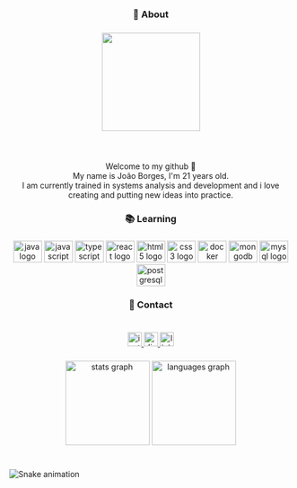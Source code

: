 <h3 align="center">👋 About</h3>

###

<div align="center">
  <img height="175" src="https://media.tenor.com/GfSX-u7VGM4AAAAC/coding.gif"  />
</div>

###

<br clear="both">

<p align="center">Welcome to my github 👋<br>My name is João Borges, I'm 21 years old.<br>I am currently trained in systems analysis and development and i love creating and putting new ideas into practice.</p>

###

<h3 align="center">📚 Learning</h3>

###

<div align="center">
  <img src="https://cdn.jsdelivr.net/gh/devicons/devicon/icons/java/java-plain-wordmark.svg" height="39" width="51" alt="java logo"  />
  <img src="https://cdn.jsdelivr.net/gh/devicons/devicon/icons/javascript/javascript-plain.svg" height="39" width="51" alt="javascript logo"  />
  <img src="https://cdn.jsdelivr.net/gh/devicons/devicon/icons/typescript/typescript-plain.svg" height="39" width="51" alt="typescript logo"  />
  <img src="https://cdn.jsdelivr.net/gh/devicons/devicon/icons/react/react-original-wordmark.svg" height="39" width="51" alt="react logo"  />
  <img src="https://cdn.jsdelivr.net/gh/devicons/devicon/icons/html5/html5-plain-wordmark.svg" height="39" width="51" alt="html5 logo"  />
  <img src="https://cdn.jsdelivr.net/gh/devicons/devicon/icons/css3/css3-plain-wordmark.svg" height="39" width="51" alt="css3 logo"  />
  <img src="https://cdn.jsdelivr.net/gh/devicons/devicon/icons/docker/docker-plain-wordmark.svg" height="39" width="51" alt="docker logo"  />
  <img src="https://cdn.jsdelivr.net/gh/devicons/devicon/icons/mongodb/mongodb-plain-wordmark.svg" height="39" width="51" alt="mongodb logo"  />
  <img src="https://cdn.jsdelivr.net/gh/devicons/devicon/icons/mysql/mysql-original-wordmark.svg" height="39" width="51" alt="mysql logo"  />
  <img src="https://cdn.jsdelivr.net/gh/devicons/devicon/icons/postgresql/postgresql-plain-wordmark.svg" height="39" width="51" alt="postgresql logo"  />
</div>

###

<p align="left"></p>

###

<h3 align="center">📩 Contact</h3>

###

<br clear="both">

<div align="center">
  <a href="https://instagram.com/offjaao" target="_blank">
    <img src="https://img.shields.io/static/v1?message=Instagram&logo=instagram&label=&color=E4405F&logoColor=white&labelColor=&style=flat" height="25" alt="instagram logo"  />
  </a>
  <a href="jaao#6128" target="_blank">
    <img src="https://img.shields.io/static/v1?message=Discord&logo=discord&label=&color=7289DA&logoColor=white&labelColor=&style=flat" height="25" alt="discord logo"  />
  </a>
  <a href="https://www.linkedin.com/in/offjaao/" target="_blank">
    <img src="https://img.shields.io/static/v1?message=LinkedIn&logo=linkedin&label=&color=0077B5&logoColor=white&labelColor=&style=flat" height="25" alt="linkedin logo"  />
  </a>
</div>

###

<p align="left"></p>

###

<div align="center">
  <img src="https://github-readme-stats.vercel.app/api?hide_title=false&hide_rank=false&show_icons=true&include_all_commits=true&count_private=true&disable_animations=false&theme=dracula&locale=en&hide_border=false&username=offjaao" height="150" alt="stats graph"  />
  <img src="https://github-readme-stats.vercel.app/api/top-langs?locale=en&hide_title=false&layout=compact&card_width=320&langs_count=5&theme=dracula&hide_border=false&username=offjaao" height="150" alt="languages graph"  />
</div>

###

<div align="left">
</div>

###

<br clear="both">

<img src="https://raw.githubusercontent.com/offjaao/offjaao/blob/output/snake.svg" alt="Snake animation" />

###
